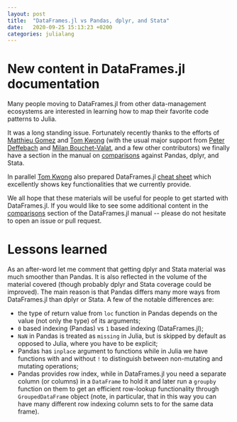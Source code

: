 ```yaml
---
layout: post
title:  "DataFrames.jl vs Pandas, dplyr, and Stata"
date:   2020-09-25 15:13:23 +0200
categories: julialang
---
```


# New content in DataFrames.jl documentation

Many people moving to DataFrames.jl from other data-management ecosystems are
interested in learning how to map their favorite code patterns to Julia.

It was a long standing issue. Fortunately recently thanks to the efforts of
[Matthieu Gomez][mg] and [Tom Kwong][tk] (with the usual major support from
[Peter Deffebach][pd] and [Milan Bouchet-Valat][mbv], and a few other
contributors) we finally have a section in the manual on [comparisons][loc]
against Pandas, dplyr, and Stata.

In parallel [Tom Kwong][tk] also prepared DataFrames.jl [cheat sheet][cs] which
excellently shows key functionalities that we currently provide.

We all hope that these materials will be useful for people to get started with
DataFrames.jl. If you would like to see some additional content in the
[comparisons][loc] section of the DataFrames.jl manual -- please do not hesitate
to open an issue or pull request.

# Lessons learned

As an after-word let me comment that getting dplyr and Stata material was much
smoother than Pandas. It is also reflected in the volume of the material covered
(though probably dplyr and Stata coverage could be improved). The main reason is
that Pandas differs many more ways from DataFrames.jl than dplyr or Stata.
A few of the notable differences are:
- the type of return value from `loc` function in Pandas depends on the value
  (not only the type) of its arguments;
- `0` based indexing (Pandas) vs `1` based indexing (DataFrames.jl);
- `NaN` in Pandas is treated as `missing` in Julia, but is skipped by default
  as opposed to Julia, where you have to be explicit;
- Pandas has `inplace` argument to functions while in Julia we have functions
  with and without `!` to distinguish between non-mutating and mutating operations;
- Pandas provides row index, while in DataFrames.jl you need a separate column
  (or columns) in a `DataFrame` to hold it and later run a `groupby` function on
  them to get an efficient row-lookup functionality through `GroupedDataFrame`
  object (note, in particular, that in this way you can have many different row
  indexing column sets to for the same data frame).

[loc]: https://juliadata.github.io/DataFrames.jl/latest/man/comparisons/
[mg]: https://github.com/matthieugomez
[tk]: https://github.com/tk3369
[pd]: https://github.com/pdeffebach
[mbv]: https://github.com/nalimilan
[cs]: https://ahsmart.com/assets/pages/data-wrangling-with-data-frames-jl-cheat-sheet/DataFramesCheatSheet_v0.21_rev3.pdf
